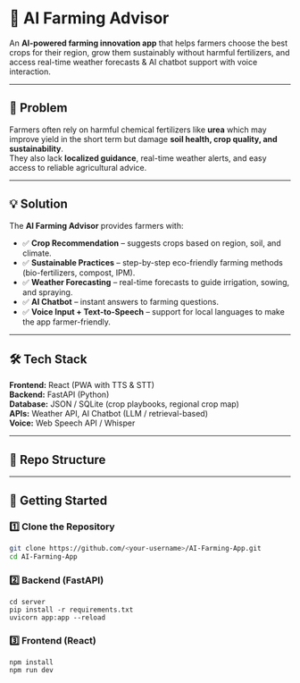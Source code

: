 # 🌱 AI Farming Advisor

An **AI-powered farming innovation app** that helps farmers choose the best crops for their region, grow them sustainably without harmful fertilizers, and access real-time weather forecasts & AI chatbot support with voice interaction.

---

## 🚩 Problem
Farmers often rely on harmful chemical fertilizers like **urea** which may improve yield in the short term but damage **soil health, crop quality, and sustainability**.  
They also lack **localized guidance**, real-time weather alerts, and easy access to reliable agricultural advice.

---

## 💡 Solution
The **AI Farming Advisor** provides farmers with:
- ✅ **Crop Recommendation** – suggests crops based on region, soil, and climate.  
- ✅ **Sustainable Practices** – step-by-step eco-friendly farming methods (bio-fertilizers, compost, IPM).  
- ✅ **Weather Forecasting** – real-time forecasts to guide irrigation, sowing, and spraying.  
- ✅ **AI Chatbot** – instant answers to farming questions.  
- ✅ **Voice Input + Text-to-Speech** – support for local languages to make the app farmer-friendly.  

---

## 🛠️ Tech Stack
**Frontend:** React (PWA with TTS & STT)  
**Backend:** FastAPI (Python)  
**Database:** JSON / SQLite (crop playbooks, regional crop map)  
**APIs:** Weather API, AI Chatbot (LLM / retrieval-based)  
**Voice:** Web Speech API / Whisper  

---

## 📂 Repo Structure


---

## 🚀 Getting Started

### 1️⃣ Clone the Repository
```bash
git clone https://github.com/<your-username>/AI-Farming-App.git
cd AI-Farming-App
```

### 2️⃣ Backend (FastAPI)
```
cd server
pip install -r requirements.txt
uvicorn app:app --reload
```
### 3️⃣ Frontend (React)
```cd client
npm install
npm run dev

```
